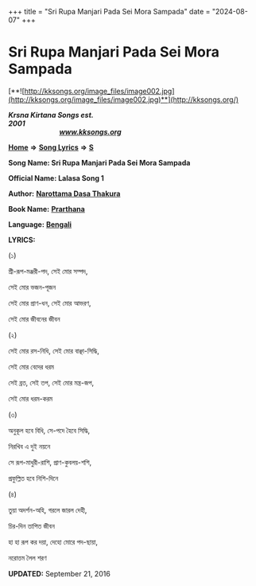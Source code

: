+++
title = "Sri Rupa Manjari Pada Sei Mora Sampada"
date = "2024-08-07"
+++

# Sri Rupa Manjari Pada Sei Mora Sampada
[**![http://kksongs.org/image_files/image002.jpg](http://kksongs.org/image_files/image002.jpg)**](http://kksongs.org/)

**_Krsna Kirtana Songs est. 2001_**                                                                                                                                                 **_www.kksongs.org_**

[**Home**](http://kksongs.org/) **⇒** [**Song Lyrics**](http://kksongs.org/lyrics.html) **⇒** [**S**](http://kksongs.org/songs/song_s.html)

**Song Name: Sri Rupa Manjari Pada Sei Mora Sampada**

**Official Name: Lalasa Song 1**

**Author:** [**Narottama Dasa Thakura**](http://kksongs.org/authors/list/narottama.html)

**Book Name:** [**Prarthana**](http://kksongs.org/authors/literature/prarthana.html)

**Language:** [**Bengali**](http://kksongs.org/language/list/bengali.html)

**LYRICS:**

(১)

শ্রী\-রূপ\-মঞ্জরী\-পদ, সেই মোর সম্পদ,

সেই মোর ভজন\-পূজন

সেই মোর প্রাণ\-ধন, সেই মোর আভরণ,

সেই মোর জীবনের জীবন

(২) 

সেই মোর রস\-নিধি, সেই মোর বাঞ্ছা\-সিদ্ধি,

সেই মোর বেদের ধরম

সেই ব্রত, সেই তপ, সেই মোর মন্ত্র\-জপ,

সেই মোর ধরম\-করম

(৩)

অনুকূল হবে বিধি, সে\-পদে হৈবে সিদ্ধি,

নিরখিব এ দুই নয়নে

সে রূপ\-মাধুরী\-রাশি, প্রাণ\-কুবলয়\-শশি,

প্রফুল্লিত হবে নিশি\-দিনে

(৪)

তুয়া অদর্শন\-অহি, গরলে জারল দেহী,

চির\-দিন তাপিত জীবন

হা হা রূপ কর দয়া, দেহো মোরে পদ\-ছায়া,

নরোত্তম লৈল শরণ

**UPDATED:** September 21, 2016